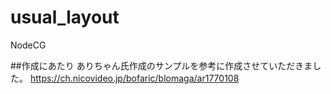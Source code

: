 # usual_layout
NodeCG

##作成にあたり
ありちゃん氏作成のサンプルを参考に作成させていただきました。
https://ch.nicovideo.jp/bofaric/blomaga/ar1770108

